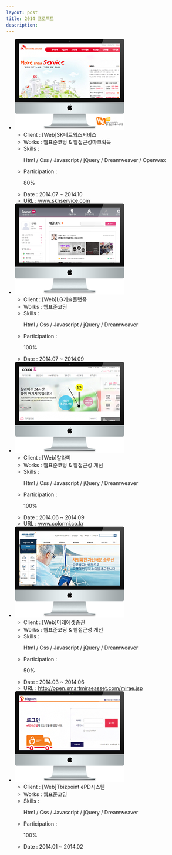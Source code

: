 ```yaml
---
layout: post
title: 2014 프로젝트
description: 
---
```

 <ul class="projects-list">
  <li>
         <div class="img-box"><img src="assets/images/projects/img_pf14.jpg" alt="SK네트웍스서비스" /></div>
         <ul class="txt_info">
             <li><span>Client : </span>[Web]SK네트웍스서비스</li>
             <li><span>Works : </span>웹표준코딩 &amp; 웹접근성마크획득</li>
             <li><span>Skills :</span> <p>Html / Css / Javascript / jQuery / Dreamweaver / Openwax</p></li>
             <li><span>Participation : </span><p class="percent" style="width:80%">80%</p></li>
             <li><span>Date : </span>2014.07 ~ 2014.10</li>
             <li><span>URL : </span><a href="https://www.sknservice.com" target="_blank">www.sknservice.com</a></li>
         </ul>
     </li>
     <li>
         <div class="img-box"><img src="assets/images/projects/img_pf13.jpg" alt="LG기술플랫폼" /></div>
         <ul class="txt_info">
             <li><span>Client : </span>[Web]LG기술플랫폼</li>
             <li><span>Works : </span>웹표준코딩</li>
             <li><span>Skills :</span> <p>Html / Css / Javascript / jQuery / Dreamweaver</p></li>
             <li><span>Participation : </span><p class="percent" style="width:100%">100%</p></li>
             <li><span>Date : </span>2014.07 ~ 2014.09</li>
         </ul>
     </li>
     <li>
         <div class="img-box"><img src="assets/images/projects/img_pf12.jpg" alt="칼라미" /></div>
         <ul class="txt_info">
             <li><span>Client : </span>[Web]칼라미</li>
             <li><span>Works : </span>웹표준코딩 &amp; 웹접근성 개선</li>
             <li><span>Skills :</span> <p>Html / Css / Javascript / jQuery / Dreamweaver</p></li>
             <li><span>Participation : </span><p class="percent" style="width:100%">100%</p></li>
             <li><span>Date : </span>2014.06 ~ 2014.09</li>
             <li><span>URL : </span><a href="https://www.colormi.co.kr" target="_blank">www.colormi.co.kr</a></li>
         </ul>
     </li>
     <li>
         <div class="img-box"><img src="assets/images/projects/img_pf11.jpg" alt="미래에셋증권" /></div>
         <ul class="txt_info">
             <li><span>Client : </span>[Web]미래에셋증권</li>
             <li><span>Works : </span>웹표준코딩 &amp; 웹접근성 개선</li>
             <li><span>Skills :</span> <p>Html / Css / Javascript / jQuery / Dreamweaver</p></li>
             <li><span>Participation : </span><p class="percent" style="width:50%">50%</p></li>
             <li><span>Date : </span>2014.03 ~ 2014.06 </li>
             <li><span>URL : </span><a href="http://open.smartmiraeasset.com/mirae.jsp" target="_blank">http://open.smartmiraeasset.com/mirae.jsp</a></li>
         </ul>
     </li>
     <li>
         <div class="img-box"><img src="assets/images/projects/img_pf10.jpg" alt="Tbizpoint ePD시스템" /></div>
         <ul class="txt_info">
             <li><span>Client : </span>[Web]Tbizpoint ePD시스템</li>
             <li><span>Works : </span>웹표준코딩</li>
             <li><span>Skills :</span> <p>Html / Css / Javascript / jQuery / Dreamweaver</p></li>
             <li><span>Participation : </span><p class="percent" style="width:100%">100%</p></li>
             <li><span>Date : </span>2014.01 ~ 2014.02</li>
         </ul>
     </li>
 </ul>

